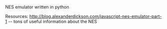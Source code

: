 NES emulator written in python

Resources:
http://blog.alexanderdickson.com/javascript-nes-emulator-part-1 -- tons of useful information about the NES
